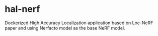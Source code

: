 # hal-nerf
Dockerized High Accuracy Localization application based on Loc-NeRF paper and using Nerfacto model as the base NeRF model. 
